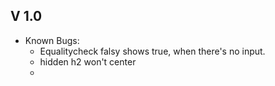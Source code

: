 ## V 1.0

- Known Bugs:
  - Equalitycheck falsy shows true, when there's no input.
  - hidden h2 won't center
  -
